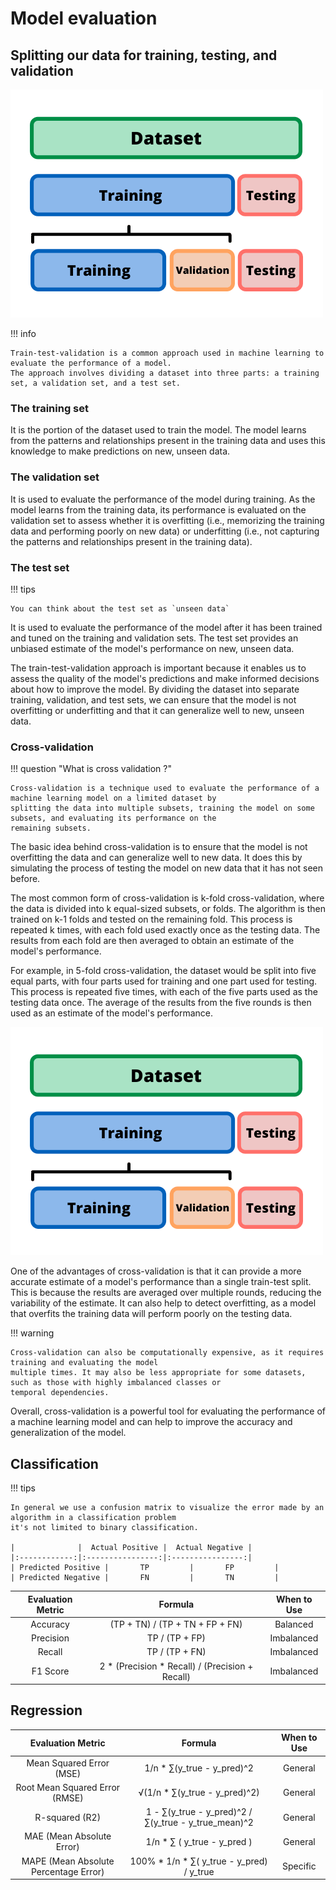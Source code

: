 # Model evaluation

## Splitting our data for training, testing, and validation

![img.png](assets/img_4.png)

!!! info

    Train-test-validation is a common approach used in machine learning to evaluate the performance of a model. 
    The approach involves dividing a dataset into three parts: a training set, a validation set, and a test set.

### The training set 
It is the portion of the dataset used to train the model. The model learns from the patterns and 
relationships present in the training data and uses this knowledge to make predictions on new, unseen data.

### The validation set 
It is used to evaluate the performance of the model during training. 
As the model learns from the training data, its performance is evaluated on the validation set to assess whether 
it is overfitting (i.e., memorizing the training data and performing poorly on new data) or underfitting 
(i.e., not capturing the patterns and relationships present in the training data).

### The test set 
!!! tips

    You can think about the test set as `unseen data`

It is used to evaluate the performance of the model after it has been trained and tuned on the training and 
validation sets. The test set provides an unbiased estimate of the model's performance on new, unseen data.

The train-test-validation approach is important because it enables us to assess the quality of the model's predictions
and make informed decisions about how to improve the model. By dividing the dataset into separate training, validation,
and test sets, we can ensure that the model is not overfitting or underfitting and that it can generalize well to new,
unseen data.

### Cross-validation
!!! question "What is cross validation ?"
    
    Cross-validation is a technique used to evaluate the performance of a machine learning model on a limited dataset by 
    splitting the data into multiple subsets, training the model on some subsets, and evaluating its performance on the 
    remaining subsets.



The basic idea behind cross-validation is to ensure that the model is not overfitting the data and can generalize well 
to new data. It does this by simulating the process of testing the model on new data that it has not seen before.

The most common form of cross-validation is k-fold cross-validation, where the data is divided into k equal-sized 
subsets, or folds. The algorithm is then trained on k-1 folds and tested on the remaining fold. This process is 
repeated k times, with each fold used exactly once as the testing data. The results from each fold are then averaged 
to obtain an estimate of the model's performance.

For example, in 5-fold cross-validation, the dataset would be split into five equal parts, with four parts used 
for training and one part used for testing. This process is repeated five times, with each of the five parts used as
the testing data once. The average of the results from the five rounds is then used as an estimate of the model's 
performance.

![img_1.png](assets/img_4.png)

One of the advantages of cross-validation is that it can provide a more accurate estimate of a model's performance 
than a single train-test split. This is because the results are averaged over multiple rounds, reducing the variability
of the estimate. It can also help to detect overfitting, as a model that overfits the training data will perform poorly
on the testing data.

!!! warning 

    Cross-validation can also be computationally expensive, as it requires training and evaluating the model 
    multiple times. It may also be less appropriate for some datasets, such as those with highly imbalanced classes or 
    temporal dependencies.

Overall, cross-validation is a powerful tool for evaluating the performance of a machine learning model and can help to
improve the accuracy and generalization of the model.



## Classification

!!! tips
    
    In general we use a confusion matrix to visualize the error made by an algorithm in a classification problem
    it's not limited to binary classification.

    |              |  Actual Positive |  Actual Negative |
    |:------------:|:----------------:|:----------------:|
    | Predicted Positive |       TP         |       FP         |
    | Predicted Negative |       FN         |       TN         |

| Evaluation Metric |                   Formula                   | When to Use |
|:-----------------:|:-------------------------------------------:|:-----------:|
|     Accuracy      |           (TP + TN) / (TP + TN + FP + FN)    |  Balanced   |
|     Precision     |                 TP / (TP + FP)              | Imbalanced  |
|       Recall      |                 TP / (TP + FN)              | Imbalanced  |
|      F1 Score     |      2 * (Precision * Recall) / (Precision + Recall) | Imbalanced  |



## Regression
| Evaluation Metric |                         Formula                         |        When to Use        |
|:-----------------:|:-------------------------------------------------------:|:-------------------------:|
|   Mean Squared Error (MSE)  |               1/n * ∑(y_true - y_pred)^2                |          General          |
| Root Mean Squared Error (RMSE) |              √(1/n * ∑(y_true - y_pred)^2)              |          General          |
|       R-squared (R2)       |  1 - ∑(y_true - y_pred)^2 / ∑(y_true - y_true_mean)^2   |          General          |
|        MAE (Mean Absolute Error)         | 1/n * ∑                        (      y_true - y_pred ) |  General    |
|        MAPE (Mean Absolute Percentage Error)       |        100% * 1/n * ∑( y_true - y_pred) / y_true        |   Specific  |



